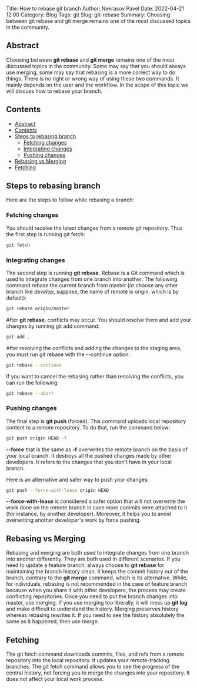 Title: How to rebase git branch
Author: Nekrasov Pavel
Date: 2022-04-21 12:00
Category: Blog
Tags: git
Slug: git-rebase
Summary: Choosing between git rebase and git merge remains one of the most discussed topics in the community.

## Abstract

Choosing between **git rebase** and **git merge** remains one of the most discussed topics in the community. Some may say that you should always use merging, some may say that rebasing is a more correct way to do things. There is no right or wrong way of using these two commands. It mainly depends on the user and the workflow. In the scope of this topic we will discuss how to rebase your branch.

## Contents

- [Abstract](#abstract)
- [Contents](#contents)
- [Steps to rebasing branch](#steps-to-rebasing-branch)
  - [Fetching changes](#fetching-changes)
  - [Integrating changes](#integrating-changes)
  - [Pushing changes](#pushing-changes)
- [Rebasing vs Merging](#rebasing-vs-merging)
- [Fetching](#fetching)

## Steps to rebasing branch

Here are the steps to follow while rebasing a branch:

### Fetching changes

You should receive the latest changes from a remote git repository. Thus the first step is running git fetch:

```sh
git fetch
```

### Integrating changes

The second step is running **git rebase**. Rebase is a Git command which is used to integrate changes from one branch into another. The following command rebase the current branch from master (or choose any other branch like *develop*, suppose, the name of remote is origin, which is by default):

```sh
git rebase origin/master
```

After **git rebase**, conflicts may occur. You should resolve them and add your changes by running git add command:

```sh
git add .
```

After resolving the conflicts and adding the changes to the staging area, you must run git rebase with the --continue option:

```sh
git rebase --continue
```

If you want to cancel the rebasing rather than resolving the conflicts, you can run the following:

```sh
git rebase --abort
```

### Pushing changes

The final step is **git push** (forced). This command uploads local repository content to a remote repository. To do that, run the command below:

```sh
git push origin HEAD -f
```

**--force** that is the same as **-f** overwrites the remote branch on the basis of your local branch. It destroys all the pushed changes made by other developers. It refers to the changes that you don't have in your local branch.

Here is an alternative and safer way to push your changes:

```sh
git push --force-with-lease origin HEAD
```

**--force-with-lease** is considered a safer option that will not overwrite the work done on the remote branch in case more commits were attached to it (for instance, by another developer). Moreover, it helps you to avoid overwriting another developer's work by force pushing.

## Rebasing vs Merging

Rebasing and merging are both used to integrate changes from one branch into another differently. They are both used in different scenarios. If you need to update a feature branch, always choose to **git rebase** for maintaining the branch history clean. It keeps the commit history out of the branch, contrary to the **git merge** command, which is its alternative. While, for individuals, rebasing is not recommended in the case of feature branch because when you share it with other developers, the process may create conflicting repositories. Once you need to put the branch changes into master, use merging. If you use merging too liberally, it will mess up **git log** and make difficult to understand the history. Merging preserves history whereas rebasing rewrites it. If you need to see the history absolutely the same as it happened, then use merge.

## Fetching

The git fetch command downloads commits, files, and refs from a remote repository into the local repository. It updates your remote-tracking branches. The git fetch command allows you to see the progress of the central history, not forcing you to merge the changes into your repository. It does not affect your local work process.
